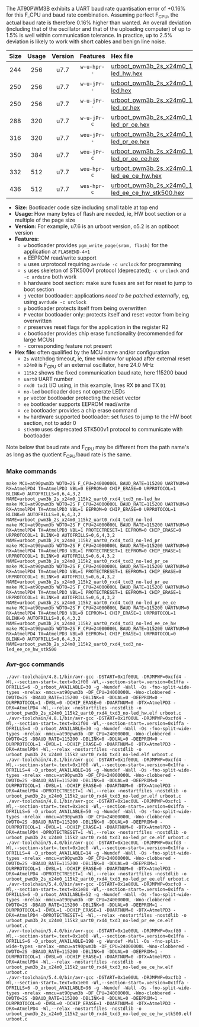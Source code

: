 The AT90PWM3B exhibits a UART baud rate quantisation error of +0.16% for this F_CPU and baud rate combination. Assuming perfect F<sub>CPU</sub>, the actual baud rate is therefore 0.16% higher than wanted. An overall deviation (including that of the oscillator and that of the uploading computer) of up to 1.5% is well within communication tolerance. In practice, up to 2.5% deviation is likely to work with short cables and benign line noise.

|Size|Usage|Version|Features|Hex file|
|:-:|:-:|:-:|:-:|:--|
|244|256|u7.7|`w-u-hpr--`|[urboot_pwm3b_2s_x24m0_115k2_uart0_rxd4_txd3_no-led_hw.hex](https://raw.githubusercontent.com/stefanrueger/urboot.hex/main/mcus/at90pwm3b/watchdog_2_s/external_oscillator/24m000000_hz/%2B115k2_baud/uart0_rxd4_txd3/no-led/urboot_pwm3b_2s_x24m0_115k2_uart0_rxd4_txd3_no-led_hw.hex)|
|250|256|u7.7|`w-u-jPr--`|[urboot_pwm3b_2s_x24m0_115k2_uart0_rxd4_txd3_no-led.hex](https://raw.githubusercontent.com/stefanrueger/urboot.hex/main/mcus/at90pwm3b/watchdog_2_s/external_oscillator/24m000000_hz/%2B115k2_baud/uart0_rxd4_txd3/no-led/urboot_pwm3b_2s_x24m0_115k2_uart0_rxd4_txd3_no-led.hex)|
|250|256|u7.7|`w-u-jPr--`|[urboot_pwm3b_2s_x24m0_115k2_uart0_rxd4_txd3_no-led_pr.hex](https://raw.githubusercontent.com/stefanrueger/urboot.hex/main/mcus/at90pwm3b/watchdog_2_s/external_oscillator/24m000000_hz/%2B115k2_baud/uart0_rxd4_txd3/no-led/urboot_pwm3b_2s_x24m0_115k2_uart0_rxd4_txd3_no-led_pr.hex)|
|288|320|u7.7|`w-u-jPr-c`|[urboot_pwm3b_2s_x24m0_115k2_uart0_rxd4_txd3_no-led_pr_ce.hex](https://raw.githubusercontent.com/stefanrueger/urboot.hex/main/mcus/at90pwm3b/watchdog_2_s/external_oscillator/24m000000_hz/%2B115k2_baud/uart0_rxd4_txd3/no-led/urboot_pwm3b_2s_x24m0_115k2_uart0_rxd4_txd3_no-led_pr_ce.hex)|
|316|320|u7.7|`weu-jPr--`|[urboot_pwm3b_2s_x24m0_115k2_uart0_rxd4_txd3_no-led_pr_ee.hex](https://raw.githubusercontent.com/stefanrueger/urboot.hex/main/mcus/at90pwm3b/watchdog_2_s/external_oscillator/24m000000_hz/%2B115k2_baud/uart0_rxd4_txd3/no-led/urboot_pwm3b_2s_x24m0_115k2_uart0_rxd4_txd3_no-led_pr_ee.hex)|
|350|384|u7.7|`weu-jPr-c`|[urboot_pwm3b_2s_x24m0_115k2_uart0_rxd4_txd3_no-led_pr_ee_ce.hex](https://raw.githubusercontent.com/stefanrueger/urboot.hex/main/mcus/at90pwm3b/watchdog_2_s/external_oscillator/24m000000_hz/%2B115k2_baud/uart0_rxd4_txd3/no-led/urboot_pwm3b_2s_x24m0_115k2_uart0_rxd4_txd3_no-led_pr_ee_ce.hex)|
|332|512|u7.7|`weu-hpr-c`|[urboot_pwm3b_2s_x24m0_115k2_uart0_rxd4_txd3_no-led_ee_ce_hw.hex](https://raw.githubusercontent.com/stefanrueger/urboot.hex/main/mcus/at90pwm3b/watchdog_2_s/external_oscillator/24m000000_hz/%2B115k2_baud/uart0_rxd4_txd3/no-led/urboot_pwm3b_2s_x24m0_115k2_uart0_rxd4_txd3_no-led_ee_ce_hw.hex)|
|436|512|u7.7|`wes-hpr-c`|[urboot_pwm3b_2s_x24m0_115k2_uart0_rxd4_txd3_no-led_ee_ce_hw_stk500.hex](https://raw.githubusercontent.com/stefanrueger/urboot.hex/main/mcus/at90pwm3b/watchdog_2_s/external_oscillator/24m000000_hz/%2B115k2_baud/uart0_rxd4_txd3/no-led/urboot_pwm3b_2s_x24m0_115k2_uart0_rxd4_txd3_no-led_ee_ce_hw_stk500.hex)|

- **Size:** Bootloader code size including small table at top end
- **Usage:** How many bytes of flash are needed, ie, HW boot section or a multiple of the page size
- **Version:** For example, u7.6 is an urboot version, o5.2 is an optiboot version
- **Features:**
  + `w` bootloader provides `pgm_write_page(sram, flash)` for the application at `FLASHEND-4+1`
  + `e` EEPROM read/write support
  + `u` uses urprotocol requiring `avrdude -c urclock` for programming
  + `s` uses skeleton of STK500v1 protocol (deprecated); `-c urclock` and `-c arduino` both work
  + `h` hardware boot section: make sure fuses are set for reset to jump to boot section
  + `j` vector bootloader: applications *need to be patched externally*, eg, using `avrdude -c urclock`
  + `p` bootloader protects itself from being overwritten
  + `P` vector bootloader only: protects itself and reset vector from being overwritten
  + `r` preserves reset flags for the application in the register R2
  + `c` bootloader provides chip erase functionality (recommended for large MCUs)
  + `-` corresponding feature not present
- **Hex file:** often qualified by the MCU name and/or configuration
  + `2s` watchdog timeout, ie, time window for upload after external reset
  + `x24m0` is F<sub>CPU</sub> of an external oscillator, here 24.0 MHz
  + `115k2` shows the fixed communication baud rate, here 115200 baud
  + `uart0` UART number
  + `rxd0 txd1` I/O using, in this example, lines RX `D0` and TX `D1`
  + `no-led` bootloader does not operate LEDs
  + `pr` vector bootloader protecting the reset vector
  + `ee` bootloader supports EEPROM read/write
  + `ce` bootloader provides a chip erase command
  + `hw` hardware supported bootloader: set fuses to jump to the HW boot section, not to addr 0
  + `stk500` uses deprecated STK500v1 protocol to communicate with bootloader


Note below that baud rate and F<sub>CPU</sub> may be different from the path name's as long as the quotient F<sub>CPU</sub>/baud rate is the same.

### Make commands
```
make MCU=at90pwm3b WDTO=2S F_CPU=24000000L BAUD_RATE=115200 UARTNUM=0 RX=AtmelPD4 TX=AtmelPD3 VBL=0 EEPROM=0 CHIP_ERASE=0 URPROTOCOL=1 BLINK=0 AUTOFRILLS=0,6,4,3,2 NAME=urboot_pwm3b_2s_x24m0_115k2_uart0_rxd4_txd3_no-led_hw
make MCU=at90pwm3b WDTO=2S F_CPU=24000000L BAUD_RATE=115200 UARTNUM=0 RX=AtmelPD4 TX=AtmelPD3 VBL=1 EEPROM=0 CHIP_ERASE=0 URPROTOCOL=1 BLINK=0 AUTOFRILLS=0,6,4,3,2 NAME=urboot_pwm3b_2s_x24m0_115k2_uart0_rxd4_txd3_no-led
make MCU=at90pwm3b WDTO=2S F_CPU=24000000L BAUD_RATE=115200 UARTNUM=0 RX=AtmelPD4 TX=AtmelPD3 VBL=1 PROTECTRESET=1 EEPROM=0 CHIP_ERASE=0 URPROTOCOL=1 BLINK=0 AUTOFRILLS=0,6,4,3,2 NAME=urboot_pwm3b_2s_x24m0_115k2_uart0_rxd4_txd3_no-led_pr
make MCU=at90pwm3b WDTO=2S F_CPU=24000000L BAUD_RATE=115200 UARTNUM=0 RX=AtmelPD4 TX=AtmelPD3 VBL=1 PROTECTRESET=1 EEPROM=0 CHIP_ERASE=1 URPROTOCOL=1 BLINK=0 AUTOFRILLS=0,6,4,3,2 NAME=urboot_pwm3b_2s_x24m0_115k2_uart0_rxd4_txd3_no-led_pr_ce
make MCU=at90pwm3b WDTO=2S F_CPU=24000000L BAUD_RATE=115200 UARTNUM=0 RX=AtmelPD4 TX=AtmelPD3 VBL=1 PROTECTRESET=1 EEPROM=1 CHIP_ERASE=0 URPROTOCOL=1 BLINK=0 AUTOFRILLS=0,6,4,3,2 NAME=urboot_pwm3b_2s_x24m0_115k2_uart0_rxd4_txd3_no-led_pr_ee
make MCU=at90pwm3b WDTO=2S F_CPU=24000000L BAUD_RATE=115200 UARTNUM=0 RX=AtmelPD4 TX=AtmelPD3 VBL=1 PROTECTRESET=1 EEPROM=1 CHIP_ERASE=1 URPROTOCOL=1 BLINK=0 AUTOFRILLS=0,6,4,3,2 NAME=urboot_pwm3b_2s_x24m0_115k2_uart0_rxd4_txd3_no-led_pr_ee_ce
make MCU=at90pwm3b WDTO=2S F_CPU=24000000L BAUD_RATE=115200 UARTNUM=0 RX=AtmelPD4 TX=AtmelPD3 VBL=0 EEPROM=1 CHIP_ERASE=1 URPROTOCOL=1 BLINK=0 AUTOFRILLS=0,6,4,3,2 NAME=urboot_pwm3b_2s_x24m0_115k2_uart0_rxd4_txd3_no-led_ee_ce_hw
make MCU=at90pwm3b WDTO=2S F_CPU=24000000L BAUD_RATE=115200 UARTNUM=0 RX=AtmelPD4 TX=AtmelPD3 VBL=0 EEPROM=1 CHIP_ERASE=1 URPROTOCOL=0 BLINK=0 AUTOFRILLS=0,6,4,3,2 NAME=urboot_pwm3b_2s_x24m0_115k2_uart0_rxd4_txd3_no-led_ee_ce_hw_stk500
```

### Avr-gcc commands
```
./avr-toolchain/4.8.1/bin/avr-gcc -DSTART=0x1f00UL -DRJMPWP=0xcfd4 -Wl,--section-start=.text=0x1f00 -Wl,--section-start=.version=0x1ffa -DFRILLS=6 -D_urboot_AVAILABLE=30 -g -Wundef -Wall -Os -fno-split-wide-types -mrelax -mmcu=at90pwm3b -DF_CPU=24000000L -Wno-clobbered -DWDTO=2S -DBAUD_RATE=115200 -DBLINK=0 -DDUAL=0 -DEEPROM=0 -DURPROTOCOL=1 -DVBL=0 -DCHIP_ERASE=0 -DUARTNUM=0 -DTX=AtmelPD3 -DRX=AtmelPD4 -Wl,--relax -nostartfiles -nostdlib -o urboot_pwm3b_2s_x24m0_115k2_uart0_rxd4_txd3_no-led_hw.elf urboot.c
./avr-toolchain/4.8.1/bin/avr-gcc -DSTART=0x1f00UL -DRJMPWP=0xcfd4 -Wl,--section-start=.text=0x1f00 -Wl,--section-start=.version=0x1ffa -DFRILLS=4 -D_urboot_AVAILABLE=30 -g -Wundef -Wall -Os -fno-split-wide-types -mrelax -mmcu=at90pwm3b -DF_CPU=24000000L -Wno-clobbered -DWDTO=2S -DBAUD_RATE=115200 -DBLINK=0 -DDUAL=0 -DEEPROM=0 -DURPROTOCOL=1 -DVBL=1 -DCHIP_ERASE=0 -DUARTNUM=0 -DTX=AtmelPD3 -DRX=AtmelPD4 -Wl,--relax -nostartfiles -nostdlib -o urboot_pwm3b_2s_x24m0_115k2_uart0_rxd4_txd3_no-led.elf urboot.c
./avr-toolchain/4.8.1/bin/avr-gcc -DSTART=0x1f00UL -DRJMPWP=0xcfd4 -Wl,--section-start=.text=0x1f00 -Wl,--section-start=.version=0x1ffa -DFRILLS=4 -D_urboot_AVAILABLE=16 -g -Wundef -Wall -Os -fno-split-wide-types -mrelax -mmcu=at90pwm3b -DF_CPU=24000000L -Wno-clobbered -DWDTO=2S -DBAUD_RATE=115200 -DBLINK=0 -DDUAL=0 -DEEPROM=0 -DURPROTOCOL=1 -DVBL=1 -DCHIP_ERASE=0 -DUARTNUM=0 -DTX=AtmelPD3 -DRX=AtmelPD4 -DPROTECTRESET=1 -Wl,--relax -nostartfiles -nostdlib -o urboot_pwm3b_2s_x24m0_115k2_uart0_rxd4_txd3_no-led_pr.elf urboot.c
./avr-toolchain/4.8.1/bin/avr-gcc -DSTART=0x1ec0UL -DRJMPWP=0xcfc1 -Wl,--section-start=.text=0x1ec0 -Wl,--section-start=.version=0x1ffa -DFRILLS=6 -D_urboot_AVAILABLE=50 -g -Wundef -Wall -Os -fno-split-wide-types -mrelax -mmcu=at90pwm3b -DF_CPU=24000000L -Wno-clobbered -DWDTO=2S -DBAUD_RATE=115200 -DBLINK=0 -DDUAL=0 -DEEPROM=0 -DURPROTOCOL=1 -DVBL=1 -DCHIP_ERASE=1 -DUARTNUM=0 -DTX=AtmelPD3 -DRX=AtmelPD4 -DPROTECTRESET=1 -Wl,--relax -nostartfiles -nostdlib -o urboot_pwm3b_2s_x24m0_115k2_uart0_rxd4_txd3_no-led_pr_ce.elf urboot.c
./avr-toolchain/5.4.0/bin/avr-gcc -DSTART=0x1ec0UL -DRJMPWP=0xcfd3 -Wl,--section-start=.text=0x1ec0 -Wl,--section-start=.version=0x1ffa -DFRILLS=4 -D_urboot_AVAILABLE=14 -g -Wundef -Wall -Os -fno-split-wide-types -mrelax -mmcu=at90pwm3b -DF_CPU=24000000L -Wno-clobbered -DWDTO=2S -DBAUD_RATE=115200 -DBLINK=0 -DDUAL=0 -DEEPROM=1 -DURPROTOCOL=1 -DVBL=1 -DCHIP_ERASE=0 -DUARTNUM=0 -DTX=AtmelPD3 -DRX=AtmelPD4 -DPROTECTRESET=1 -Wl,--relax -nostartfiles -nostdlib -o urboot_pwm3b_2s_x24m0_115k2_uart0_rxd4_txd3_no-led_pr_ee.elf urboot.c
./avr-toolchain/5.4.0/bin/avr-gcc -DSTART=0x1e80UL -DRJMPWP=0xcfc0 -Wl,--section-start=.text=0x1e80 -Wl,--section-start=.version=0x1ffa -DFRILLS=6 -D_urboot_AVAILABLE=52 -g -Wundef -Wall -Os -fno-split-wide-types -mrelax -mmcu=at90pwm3b -DF_CPU=24000000L -Wno-clobbered -DWDTO=2S -DBAUD_RATE=115200 -DBLINK=0 -DDUAL=0 -DEEPROM=1 -DURPROTOCOL=1 -DVBL=1 -DCHIP_ERASE=1 -DUARTNUM=0 -DTX=AtmelPD3 -DRX=AtmelPD4 -DPROTECTRESET=1 -Wl,--relax -nostartfiles -nostdlib -o urboot_pwm3b_2s_x24m0_115k2_uart0_rxd4_txd3_no-led_pr_ee_ce.elf urboot.c
./avr-toolchain/5.4.0/bin/avr-gcc -DSTART=0x1e00UL -DRJMPWP=0xcf80 -Wl,--section-start=.text=0x1e00 -Wl,--section-start=.version=0x1ffa -DFRILLS=6 -D_urboot_AVAILABLE=198 -g -Wundef -Wall -Os -fno-split-wide-types -mrelax -mmcu=at90pwm3b -DF_CPU=24000000L -Wno-clobbered -DWDTO=2S -DBAUD_RATE=115200 -DBLINK=0 -DDUAL=0 -DEEPROM=1 -DURPROTOCOL=1 -DVBL=0 -DCHIP_ERASE=1 -DUARTNUM=0 -DTX=AtmelPD3 -DRX=AtmelPD4 -Wl,--relax -nostartfiles -nostdlib -o urboot_pwm3b_2s_x24m0_115k2_uart0_rxd4_txd3_no-led_ee_ce_hw.elf urboot.c
./avr-toolchain/5.4.0/bin/avr-gcc -DSTART=0x1e00UL -DRJMPWP=0xcfb3 -Wl,--section-start=.text=0x1e00 -Wl,--section-start=.version=0x1ffa -DFRILLS=6 -D_urboot_AVAILABLE=96 -g -Wundef -Wall -Os -fno-split-wide-types -mrelax -mmcu=at90pwm3b -DF_CPU=24000000L -Wno-clobbered -DWDTO=2S -DBAUD_RATE=115200 -DBLINK=0 -DDUAL=0 -DEEPROM=1 -DURPROTOCOL=0 -DVBL=0 -DCHIP_ERASE=1 -DUARTNUM=0 -DTX=AtmelPD3 -DRX=AtmelPD4 -Wl,--relax -nostartfiles -nostdlib -o urboot_pwm3b_2s_x24m0_115k2_uart0_rxd4_txd3_no-led_ee_ce_hw_stk500.elf urboot.c
```

